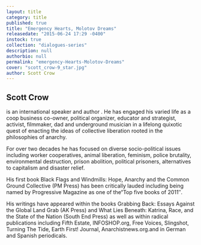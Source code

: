 ```yaml
---
layout: title
category: title
published: true
title: "Emergency Hearts, Molotov Dreams"
releasedate: "2015-06-24 17:29 -0400"
instock: true
collection: "dialogues-series"
description: null
authorbio: null
permalink: "emergency-Hearts-Molotov-Dreams"
cover: "scott_crow-9_star.jpg"
author: Scott Crow
---
```





## Scott Crow
is an international speaker and author . He has engaged his varied life as a coop business co-owner, political organizer, educator and strategist, activist, filmmaker, dad and underground musician in a lifelong quixotic quest of enacting the ideas of collective liberation rooted in the philosophies of anarchy.

For over two decades he has focused on diverse socio-political issues including worker cooperatives, animal liberation, feminism, police brutality, environmental destruction, prison abolition, political prisoners, alternatives to capitalism and disaster relief.

His first book Black Flags and Windmills: Hope, Anarchy and the Common Ground Collective (PM Press) has been critically lauded including being named by Progressive Magazine as one of the“Top five books of 2011″.

His writings have appeared within the books Grabbing Back: Essays Against the Global Land Grab (AK Press) and What Lies Beneath: Katrina, Race, and the State of the Nation (South End Press) as well as within radical publications including Fifth Estate, INFOSHOP.org, Free Voices, Slingshot, Turning The Tide, Earth First! Journal, Anarchistnews.org.and in German and Spanish periodicals.
